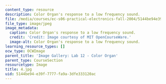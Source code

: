 ```yaml
---
content_type: resource
description: Color Organ's response to a low frequency sound.
file: /media/courses/ec-s06-practical-electronics-fall-2004/5144be94e39f7777fa9a3dfe333120ac_4.jpg
file_type: image/jpeg
image_metadata:
  caption: Color Organ's response to a low frequency sound.
  credit: 'Credit: Image courtesy of MIT OpenCourseWare.'
  image-alt: Color Organ's response to a low frequency sound.
learning_resource_types: []
ocw_type: OCWImage
parent_title: 'Image Gallery: Lab 12 - Color Organ'
parent_type: CourseSection
resourcetype: Image
title: 4.jpg
uid: 5144be94-e39f-7777-fa9a-3dfe333120ac
---
```

